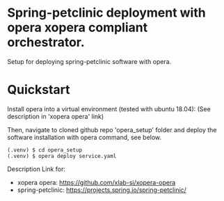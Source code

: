 # Spring-petclinic deployment with opera xopera compliant orchestrator.
Setup for deploying spring-petclinic software with opera.

# Quickstart
Install opera into a virtual environment (tested with ubuntu 18.04):
(See description in 'xopera opera' link)

Then, navigate to cloned github repo 'opera_setup' folder and deploy the software installation with opera command, see below.

```
(.venv) $ cd opera_setup
(.venv) $ opera deploy service.yaml
```

Description Link for:
- xopera opera: https://github.com/xlab-si/xopera-opera
- spring-petclinic: https://projects.spring.io/spring-petclinic/
